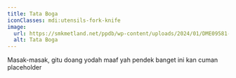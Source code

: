 ```yaml
---
title: Tata Boga
iconClasses: mdi:utensils-fork-knife
image:
  url: https://smkmetland.net/ppdb/wp-content/uploads/2024/01/DME09581-1024x576.jpg
  alt: Tata Boga
---
```


Masak-masak, gitu doang yodah
maaf yah pendek banget ini kan cuman placeholder
